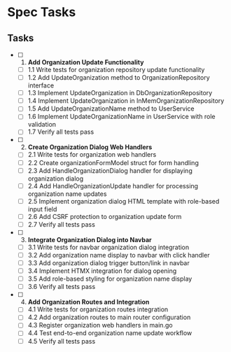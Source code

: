 # Spec Tasks

## Tasks

- [ ] 1. **Add Organization Update Functionality**
  - [ ] 1.1 Write tests for organization repository update functionality
  - [ ] 1.2 Add UpdateOrganization method to OrganizationRepository interface
  - [ ] 1.3 Implement UpdateOrganization in DbOrganizationRepository
  - [ ] 1.4 Implement UpdateOrganization in InMemOrganizationRepository
  - [ ] 1.5 Add UpdateOrganizationName method to UserService
  - [ ] 1.6 Implement UpdateOrganizationName in UserService with role validation
  - [ ] 1.7 Verify all tests pass

- [ ] 2. **Create Organization Dialog Web Handlers**
  - [ ] 2.1 Write tests for organization web handlers
  - [ ] 2.2 Create organizationFormModel struct for form handling
  - [ ] 2.3 Add HandleOrganizationDialog handler for displaying organization dialog
  - [ ] 2.4 Add HandleOrganizationUpdate handler for processing organization name updates
  - [ ] 2.5 Implement organization dialog HTML template with role-based input field
  - [ ] 2.6 Add CSRF protection to organization update form
  - [ ] 2.7 Verify all tests pass

- [ ] 3. **Integrate Organization Dialog into Navbar**
  - [ ] 3.1 Write tests for navbar organization dialog integration
  - [ ] 3.2 Add organization name display to navbar with click handler
  - [ ] 3.3 Add organization dialog trigger button/link in navbar
  - [ ] 3.4 Implement HTMX integration for dialog opening
  - [ ] 3.5 Add role-based styling for organization name display
  - [ ] 3.6 Verify all tests pass

- [ ] 4. **Add Organization Routes and Integration**
  - [ ] 4.1 Write tests for organization routes integration
  - [ ] 4.2 Add organization routes to main router configuration
  - [ ] 4.3 Register organization web handlers in main.go
  - [ ] 4.4 Test end-to-end organization name update workflow
  - [ ] 4.5 Verify all tests pass
